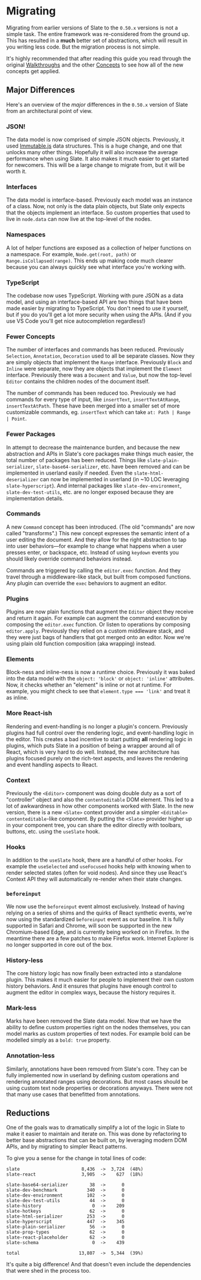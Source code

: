 # Migrating

Migrating from earlier versions of Slate to the `0.50.x` versions is not a simple task. The entire framework was re-considered from the ground up. This has resulted in a **much** better set of abstractions, which will result in you writing less code. But the migration process is not simple.

It's highly recommended that after reading this guide you read through the original [Walkthroughs](../walkthroughs/01-installing-slate.md) and the other [Concepts](./01-interfaces.md) to see how all of the new concepts get applied.

## Major Differences

Here's an overview of the _major_ differences in the `0.50.x` version of Slate from an architectural point of view.

### JSON!

The data model is now comprised of simple JSON objects. Previously, it used [Immutable.js](https://immutable-js.github.io/immutable-js/) data structures. This is a huge change, and one that unlocks many other things. Hopefully it will also increase the average performance when using Slate. It also makes it much easier to get started for newcomers. This will be a large change to migrate from, but it will be worth it.

### Interfaces

The data model is interface-based. Previously each model was an instance of a class. Now, not only is the data plain objects, but Slate only expects that the objects implement an interface. So custom properties that used to live in `node.data` can now live at the top-level of the nodes.

### Namespaces

A lot of helper functions are exposed as a collection of helper functions on a namespace. For example, `Node.get(root, path)` or `Range.isCollapsed(range)`. This ends up making code much clearer because you can always quickly see what interface you're working with.

### TypeScript

The codebase now uses TypeScript. Working with pure JSON as a data model, and using an interface-based API are two things that have been made easier by migrating to TypeScript. You don't need to use it yourself, but if you do you'll get a lot more security when using the APIs. (And if you use VS Code you'll get nice autocompletion regardless!)

### Fewer Concepts

The number of interfaces and commands has been reduced. Previously `Selection`, `Annotation`, `Decoration` used to all be separate classes. Now they are simply objects that implement the `Range` interface. Previously `Block` and `Inline` were separate, now they are objects that implement the `Element` interface. Previously there was a `Document` and `Value`, but now the top-level `Editor` contains the children nodes of the document itself.

The number of commands has been reduced too. Previously we had commands for every type of input, like `insertText`, `insertTextAtRange`, `insertTextAtPath`. These have been merged into a smaller set of more customizable commands, eg. `insertText` which can take `at: Path | Range | Point`.

### Fewer Packages

In attempt to decrease the maintenance burden, and because the new abstraction and APIs in Slate's core packages make things much easier, the total number of packages has been reduced. Things like `slate-plain-serializer`, `slate-base64-serializer`, etc. have been removed and can be implemented in userland easily if needed. Even the `slate-html-deserializer` can now be implemented in userland (in ~10 LOC leveraging `slate-hyperscript`). And internal packages like `slate-dev-environment`, `slate-dev-test-utils`, etc. are no longer exposed because they are implementation details.

### Commands

A new `Command` concept has been introduced. (The old "commands" are now called "transforms".) This new concept expresses the semantic intent of a user editing the document. And they allow for the right abstraction to tap into user behaviors—for example to change what happens when a user presses enter, or backspace, etc. Instead of using `keydown` events you should likely override command behaviors instead.

Commands are triggered by calling the `editor.exec` function. And they travel through a middleware-like stack, but built from composed functions. Any plugin can override the `exec` behaviors to augment an editor.

### Plugins

Plugins are now plain functions that augment the `Editor` object they receive and return it again. For example can augment the command execution by composing the `editor.exec` function. Or listen to operations by composing `editor.apply`. Previously they relied on a custom middleware stack, and they were just bags of handlers that got merged onto an editor. Now we're using plain old function composition (aka wrapping) instead.

### Elements

Block-ness and inline-ness is now a runtime choice. Previously it was baked into the data model with the `object: 'block'` or `object: 'inline'` attributes. Now, it checks whether an "element" is inline or not at runtime. For example, you might check to see that `element.type === 'link'` and treat it as inline.

### More React-ish

Rendering and event-handling is no longer a plugin's concern. Previously plugins had full control over the rendering logic, and event-handling logic in the editor. This creates a bad incentive to start putting **all** rendering logic in plugins, which puts Slate in a position of being a wrapper around all of React, which is very hard to do well. Instead, the new architecture has plugins focused purely on the rich-text aspects, and leaves the rendering and event handling aspects to React.

### Context

Previously the `<Editor>` component was doing double duty as a sort of "controller" object and also the `contenteditable` DOM element. This led to a lot of awkwardness in how other components worked with Slate. In the new version, there is a new `<Slate>` context provider and a simpler `<Editable>` `contenteditable`-like component. By putting the `<Slate>` provider higher up in your component tree, you can share the editor directly with toolbars, buttons, etc. using the `useSlate` hook.

### Hooks

In addition to the `useSlate` hook, there are a handful of other hooks. For example the `useSelected` and `useFocused` hooks help with knowing when to render selected states (often for void nodes). And since they use React's Context API they will automatically re-render when their state changes.

### `beforeinput`

We now use the `beforeinput` event almost exclusively. Instead of having relying on a series of shims and the quirks of React synthetic events, we're now using the standardized `beforeinput` event as our baseline. It is fully supported in Safari and Chrome, will soon be supported in the new Chromium-based Edge, and is currently being worked on in Firefox. In the meantime there are a few patches to make Firefox work. Internet Explorer is no longer supported in core out of the box.

### History-less

The core history logic has now finally been extracted into a standalone plugin. This makes it much easier for people to implement their own custom history behaviors. And it ensures that plugins have enough control to augment the editor in complex ways, because the history requires it.

### Mark-less

Marks have been removed the Slate data model. Now that we have the ability to define custom properties right on the nodes themselves, you can model marks as custom properties of text nodes. For example bold can be modelled simply as a `bold: true` property.

### Annotation-less

Similarly, annotations have been removed from Slate's core. They can be fully implemented now in userland by defining custom operations and rendering annotated ranges using decorations. But most cases should be using custom text node properties or decorations anyways. There were not that many use cases that benefitted from annotations.

## Reductions

One of the goals was to dramatically simplify a lot of the logic in Slate to make it easier to maintain and iterate on. This was done by refactoring to better base abstractions that can be built on, by leveraging modern DOM APIs, and by migrating to simpler React patterns.

To give you a sense for the change in total lines of code:

```
slate                       8,436  ->  3,724  (48%)
slate-react                 3,905  ->    627  (18%)

slate-base64-serializer        38  ->      0
slate-dev-benchmark           340  ->      0
slate-dev-environment         102  ->      0
slate-dev-test-utils           44  ->      0
slate-history                   0  ->    209
slate-hotkeys                  62  ->      0
slate-html-serializer         253  ->      0
slate-hyperscript             447  ->    345
slate-plain-serializer         56  ->      0
slate-prop-types               62  ->      0
slate-react-placeholder        62  ->      0
slate-schema                    0  ->    439

total                      13,807  ->  5,344  (39%)
```

It's quite a big difference! And that doesn't even include the dependencies that were shed in the process too.
